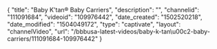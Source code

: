 {
    "title": "Baby K'tan&reg; Baby Carriers",
    "description": "",
    "channelid": "111091684",
    "videoid": "109976442",
    "date_created": "1502520218",
    "date_modified": "1504049172",
    "type": "captivate",
    "layout": "channelVideo",
    "url": "\/bbbusa-latest-videos\/baby-k-tan\u00c2-baby-carriers\/111091684-109976442"
}